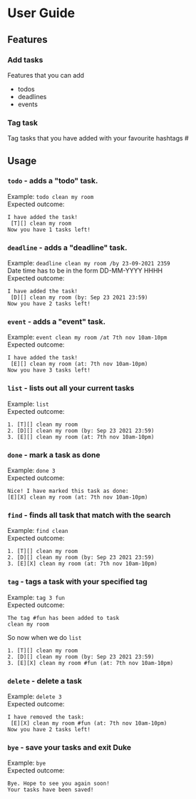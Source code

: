 # User Guide

## Features 

### Add tasks
Features that you can add
- todos
- deadlines
- events

### Tag task

Tag tasks that you have added with your favourite hashtags #

## Usage

### `todo` - adds a "todo" task.

Example:
`todo clean my room`\
Expected outcome:

```
I have added the task!
 [T][] clean my room
Now you have 1 tasks left!
```

### `deadline` - adds a "deadline" task.

Example:
`deadline clean my room /by 23-09-2021 2359`\
Date time has to be in the form DD-MM-YYYY HHHH\
Expected outcome:
```
I have added the task!
 [D][] clean my room (by: Sep 23 2021 23:59)
Now you have 2 tasks left!
```

### `event` - adds a "event" task.

Example:
`event clean my room /at 7th nov 10am-10pm`\
Expected outcome:
```
I have added the task!
 [E][] clean my room (at: 7th nov 10am-10pm)
Now you have 3 tasks left!
```
### `list` - lists out all your current tasks

Example:
`list`\
Expected outcome:
```
1. [T][] clean my room
2. [D][] clean my room (by: Sep 23 2021 23:59)
3. [E][] clean my room (at: 7th nov 10am-10pm)
```

### `done` - mark a task as done

Example:
`done 3`\
Expected outcome:
```
Nice! I have marked this task as done:
[E][X] clean my room (at: 7th nov 10am-10pm)
```

### `find` - finds all task that match with the search

Example:
`find clean`\
Expected outcome:
```
1. [T][] clean my room
2. [D][] clean my room (by: Sep 23 2021 23:59)
3. [E][X] clean my room (at: 7th nov 10am-10pm)
```

### `tag` - tags a task with your specified tag

Example:
`tag 3 fun`\
Expected outcome:
```
The tag #fun has been added to task
clean my room
```
So now when we do `list`
```
1. [T][] clean my room
2. [D][] clean my room (by: Sep 23 2021 23:59)
3. [E][X] clean my room #fun (at: 7th nov 10am-10pm)
```

### `delete` - delete a task

Example:
`delete 3`\
Expected outcome:
```
I have removed the task:
 [E][X] clean my room #fun (at: 7th nov 10am-10pm)
Now you have 2 tasks left!
```

### `bye` - save your tasks and exit Duke

Example:
`bye`\
Expected outcome:
```
Bye. Hope to see you again soon!
Your tasks have been saved!
```